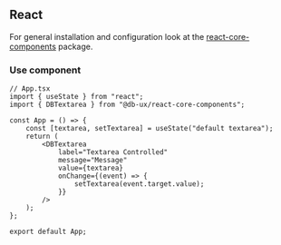 <!--
SPDX-FileCopyrightText: 2025 DB Systel GmbH

SPDX-License-Identifier: Apache-2.0
-->

## React

For general installation and configuration look at the [react-core-components](https://www.npmjs.com/package/@db-ux/react-core-components) package.

### Use component

```tsx App.tsx
// App.tsx
import { useState } from "react";
import { DBTextarea } from "@db-ux/react-core-components";

const App = () => {
	const [textarea, setTextarea] = useState("default textarea");
	return (
		<DBTextarea
			label="Textarea Controlled"
			message="Message"
			value={textarea}
			onChange={(event) => {
				setTextarea(event.target.value);
			}}
		/>
	);
};

export default App;
```
